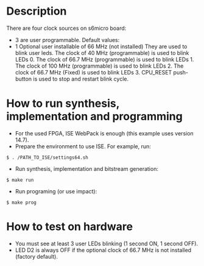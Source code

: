 # Description

There are four clock sources on s6micro board:
* 3 are user programmable. Default values:
* 1 Optional user installable of 66 MHz (not installed)
They are used to blink user leds.
The clock of 40 MHz (programmable) is used to blink LEDs 0.
The clock of 66.7 MHz (programmable) is used to blink LEDs 1.
The clock of 100 MHz (programmable) is used to blink LEDs 2.
The clock of 66.7 MHz (Fixed) is used to blink LEDs 3.
CPU_RESET push-button is used to stop and restart blink cycle.

# How to run synthesis, implementation and programming

* For the used FPGA, ISE WebPack is enough (this example uses version 14.7).
* Prepare the environment to use ISE. For example, run:
```
$ . /PATH_TO_ISE/settings64.sh
```
* Run synthesis, implementation and bitstream generation:
```
$ make run
```
* Run programing (or use impact):
```
$ make prog
```

# How to test on hardware

* You must see at least 3 user LEDs blinking (1 second ON, 1 second OFF).
* LED D2 is always OFF if the optional clock of 66.7 MHz is not installed (factory default).
